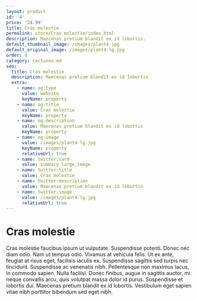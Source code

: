 ```yaml
---
layout: product
id: '4'
price: '24.99'
title: Cras molestie
permalink: store/Cras molestie/index.html
description: Maecenas pretium blandit ex id lobortis.
default_thumbnail_image: /images/plant4.jpg
default_original_image: /images/plant4-lg.jpg
order: 4
category: cactuses.md
seo:
  title: Cras molestie
  description: Maecenas pretium blandit ex id lobortis
  extra:
    - name: og:type
      value: website
      keyName: property
    - name: og:title
      value: Cras molestie
      keyName: property
    - name: og:description
      value: Maecenas pretium blandit ex id lobortis
      keyName: property
    - name: og:image
      value: /images/plant4-lg.jpg
      keyName: property
      relativeUrl: true
    - name: twitter:card
      value: summary_large_image
    - name: twitter:title
      value: Cras molestie
    - name: twitter:description
      value: Maecenas pretium blandit ex id lobortis
    - name: twitter:image
      value: /images/plant4-lg.jpg
      relativeUrl: true
---
```


# Cras molestie

Cras molestie faucibus ipsum ut vulputate. Suspendisse potenti. Donec nec diam odio. Nam ut tempus odio. Vivamus at vehicula felis. Ut ex ante, feugiat at risus eget, facilisis iaculis ex. Suspendisse sagittis sed turpis nec tincidunt. Suspendisse ac venenatis nibh. Pellentesque non maximus lacus, in commodo sapien. Nulla facilisi. Donec finibus, augue in sagittis auctor, mi neque convallis arcu, quis volutpat massa dolor id purus. Suspendisse et lobortis dui. Maecenas pretium blandit ex id lobortis. Vestibulum eget sapien vitae nibh porttitor bibendum sed eget nibh.